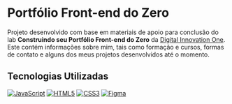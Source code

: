 <h1>
    <span>Portfólio Front-end do Zero</span>
</h1>

Projeto desenvolvido com base em materiais de apoio para conclusão do lab **Construindo seu Portfólio Front-end do Zero** da [Digital Innovation One](https://www.dio.me/). Este contém informações sobre mim, tais como formação e cursos, formas de contato e alguns dos meus projetos desenvolvidos até o momento.

## Tecnologias Utilizadas
[![JavaScript](https://img.shields.io/badge/JavaScript-000?style=for-the-badge&logo=javascript&logoColor=30A3DC)]()
[![HTML5](https://img.shields.io/badge/HTML5-000?style=for-the-badge&logo=html5&logoColor=E94D5F)]() 
[![CSS3](https://img.shields.io/badge/CSS3-000?style=for-the-badge&logo=css3&logoColor=30A3DC)]()
[![Figma](https://img.shields.io/badge/Protótipo%20no%20Figma-000?style=for-the-badge&logo=figma&logoColor=E94D5F)](https://www.figma.com/file/NkndT2SbyHJZWLEsaM8Xn3/DIO-Lab-Portf%C3%B3lio)
